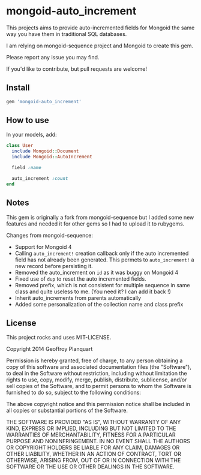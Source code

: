 # mongoid-auto_increment

This projects aims to provide auto-incremented fields for Mongoid the same way you have them in traditional SQL databases.

I am relying on mongoid-sequence project and Mongoid to create this gem.

Please report any issue you may find.

If you'd like to contribute, but pull requests are welcome!

## Install

```ruby
gem 'mongoid-auto_increment'
```

## How to use

In your models, add:

```ruby
class User
  include Mongoid::Document
  include Mongoid::AutoIncrement

  field :name

  auto_increment :count
end
```

## Notes

This gem is originally a fork from mongoid-sequence but I added some new features and needed it for other gems
so I had to upload it to rubygems.

Changes from mongoid-sequence:

* Support for Mongoid 4
* Calling `auto_increment!` creation callback only if the auto incremented field has not already been generated.
This permets to `auto_increment!` a new record before persisting it.
* Removed the auto_increment on `id` as it was buggy on Mongoid 4
* Fixed use of `dup` to reset the auto incremented fields.
* Removed prefix, which is not consistent for multiple sequence in same class and quite useless to me. (You need it? I can add it back !)
* Inherit auto_increments from parents automatically
* Added some personalization of the collection name and class prefix

## License

This project rocks and uses MIT-LICENSE.

Copyright 2014 Geoffroy Planquart

Permission is hereby granted, free of charge, to any person obtaining
a copy of this software and associated documentation files (the
"Software"), to deal in the Software without restriction, including
without limitation the rights to use, copy, modify, merge, publish,
distribute, sublicense, and/or sell copies of the Software, and to
permit persons to whom the Software is furnished to do so, subject to
the following conditions:

The above copyright notice and this permission notice shall be
included in all copies or substantial portions of the Software.

THE SOFTWARE IS PROVIDED "AS IS", WITHOUT WARRANTY OF ANY KIND,
EXPRESS OR IMPLIED, INCLUDING BUT NOT LIMITED TO THE WARRANTIES OF
MERCHANTABILITY, FITNESS FOR A PARTICULAR PURPOSE AND
NONINFRINGEMENT. IN NO EVENT SHALL THE AUTHORS OR COPYRIGHT HOLDERS BE
LIABLE FOR ANY CLAIM, DAMAGES OR OTHER LIABILITY, WHETHER IN AN ACTION
OF CONTRACT, TORT OR OTHERWISE, ARISING FROM, OUT OF OR IN CONNECTION
WITH THE SOFTWARE OR THE USE OR OTHER DEALINGS IN THE SOFTWARE.
